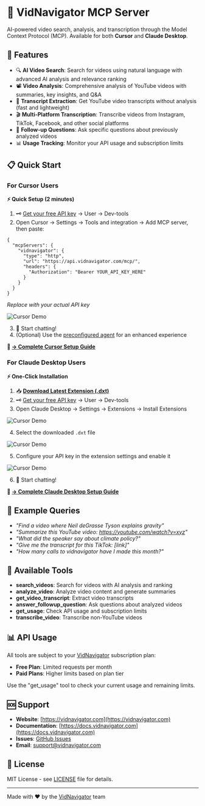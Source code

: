 # 🎥 VidNavigator MCP Server

AI-powered video search, analysis, and transcription through the Model Context Protocol (MCP). Available for both **Cursor** and **Claude Desktop**.

## 🚀 Features

- 🔍 **AI Video Search**: Search for videos using natural language with advanced AI analysis and relevance ranking
- 📽️ **Video Analysis**: Comprehensive analysis of YouTube videos with summaries, key insights, and Q&A
- 📝 **Transcript Extraction**: Get YouTube video transcripts without analysis (fast and lightweight)
- 🎬 **Multi-Platform Transcription**: Transcribe videos from Instagram, TikTok, Facebook, and other social platforms
- 💬 **Follow-up Questions**: Ask specific questions about previously analyzed videos
- 📊 **Usage Tracking**: Monitor your API usage and subscription limits

## 📋 Quick Start

### For Cursor Users

**⚡ Quick Setup (2 minutes)**

1. 🗝 [Get your free API key](https://vidnavigator.com) → User → Dev-tools
2. Open Cursor → Settings → Tools and integration → Add MCP server, then paste:

```jsonc
{
  "mcpServers": {
    "vidnavigator": {
      "type": "http",
      "url": "https://api.vidnavigator.com/mcp/",
      "headers": {
        "Authorization": "Bearer YOUR_API_KEY_HERE"
      }
    }
  }
}
```

*Replace with your actual API key*

![Cursor Demo](./cursor/cursor-screenshot.png)

3. 🎤 Start chatting!
4. (Optional) Use the [preconfigured agent](./cursor/vidnavigator.agent) for an enhanced experience

**📁 [→ Complete Cursor Setup Guide](./cursor/)**

### For Claude Desktop Users

**⚡ One-Click Installation**

1. 📥 **[Download Latest Extension (.dxt)](https://github.com/vidnavigator/vidnavigator-mcp-starter/releases/latest)**
2. 🗝 [Get your free API key](https://vidnavigator.com) → User → Dev-tools
3. Open Claude Desktop → Settings → Extensions → Install Extensions

![Cursor Demo](./claude-desktop/claude-screenshot-extensions.png)

4. Select the downloaded `.dxt` file

![Cursor Demo](./claude-desktop/claude-screenshot-install.png)

5. Configure your API key in the extension settings and enable it

![Cursor Demo](./claude-desktop/claude-screenshot-enable.png)

6. 🎤 Start chatting!

**📁 [→ Complete Claude Desktop Setup Guide](./claude-desktop/)**

## 💬 Example Queries

- *"Find a video where Neil deGrasse Tyson explains gravity"*
- *"Summarize this YouTube video: https://youtube.com/watch?v=xyz"*
- *"What did the speaker say about climate policy?"*
- *"Give me the transcript for this TikTok: [link]"*
- *"How many calls to vidnavigator have I made this month?"*

## 🔧 Available Tools

- **search_videos**: Search for videos with AI analysis and ranking
- **analyze_video**: Analyze video content and generate summaries
- **get_video_transcript**: Extract video transcripts
- **answer_followup_question**: Ask questions about analyzed videos
- **get_usage**: Check API usage and subscription limits
- **transcribe_video**: Transcribe non-YouTube videos

## 📊 API Usage

All tools are subject to your [VidNavigator](https://vidnavigator.com) subscription plan:
- **Free Plan**: Limited requests per month
- **Paid Plans**: Higher limits based on plan tier

Use the "get_usage" tool to check your current usage and remaining limits.

## 🆘 Support

- **Website**: [https://vidnavigator.com](https://vidnavigator.com)
- **Documentation**: [https://docs.vidnavigator.com](https://docs.vidnavigator.com)
- **Issues**: [GitHub Issues](https://github.com/vidnavigator/vidnavigator-mcp-starter/issues)
- **Email**: support@vidnavigator.com

## 📄 License

MIT License - see [LICENSE](./LICENSE) file for details.

---

Made with ❤️ by the [VidNavigator](https://vidnavigator.com) team